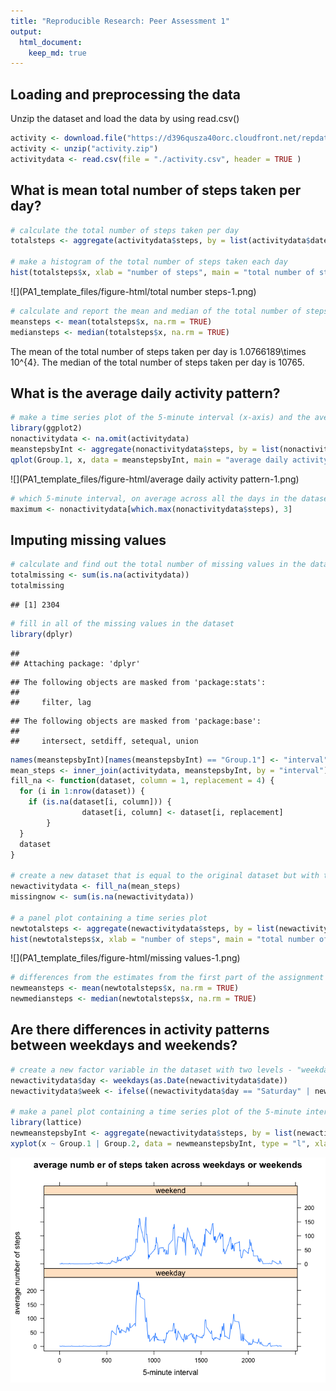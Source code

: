 ```yaml
---
title: "Reproducible Research: Peer Assessment 1"
output: 
  html_document:
    keep_md: true
---
```



## Loading and preprocessing the data

Unzip the dataset and load the data by using read.csv()

```r
activity <- download.file("https://d396qusza40orc.cloudfront.net/repdata%2Fdata%2Factivity.zip", destfile ="activity.zip")
activity <- unzip("activity.zip")
activitydata <- read.csv(file = "./activity.csv", header = TRUE )
```


## What is mean total number of steps taken per day?

```r
# calculate the total number of steps taken per day
totalsteps <- aggregate(activitydata$steps, by = list(activitydata$date), FUN = sum)

# make a histogram of the total number of steps taken each day
hist(totalsteps$x, xlab = "number of steps", main = "total number of steps taken each day")
```

![](PA1_template_files/figure-html/total number steps-1.png)<!-- -->

```r
# calculate and report the mean and median of the total number of steps taken per day
meansteps <- mean(totalsteps$x, na.rm = TRUE)
mediansteps <- median(totalsteps$x, na.rm = TRUE)
```
The mean of the total number of steps taken per day is 1.0766189\times 10^{4}.
The median of the total number of steps taken per day is 10765.

## What is the average daily activity pattern?

```r
# make a time series plot of the 5-minute interval (x-axis) and the average number of steps taken, averaged across all day (y-axis)
library(ggplot2)
nonactivitydata <- na.omit(activitydata)
meanstepsbyInt <- aggregate(nonactivitydata$steps, by = list(nonactivitydata$interval), FUN = "mean")
qplot(Group.1, x, data = meanstepsbyInt, main = "average daily activity pattern", xlab = "5-minute interval", ylab = "average number of steps taken", geom = "line")
```

![](PA1_template_files/figure-html/average daily activity pattern-1.png)<!-- -->

```r
# which 5-minute interval, on average across all the days in the dataset, containing the maximum number of steps
maximum <- nonactivitydata[which.max(nonactivitydata$steps), 3]
```

## Imputing missing values

```r
# calculate and find out the total number of missing values in the dataset
totalmissing <- sum(is.na(activitydata))
totalmissing
```

```
## [1] 2304
```

```r
# fill in all of the missing values in the dataset
library(dplyr)
```

```
## 
## Attaching package: 'dplyr'
```

```
## The following objects are masked from 'package:stats':
## 
##     filter, lag
```

```
## The following objects are masked from 'package:base':
## 
##     intersect, setdiff, setequal, union
```

```r
names(meanstepsbyInt)[names(meanstepsbyInt) == "Group.1"] <- "interval"
mean_steps <- inner_join(activitydata, meanstepsbyInt, by = "interval")
fill_na <- function(dataset, column = 1, replacement = 4) {
  for (i in 1:nrow(dataset)) {
    if (is.na(dataset[i, column])) {
                dataset[i, column] <- dataset[i, replacement]
        }
  }
  dataset
}

# create a new dataset that is equal to the original dataset but with the missing data filled in
newactivitydata <- fill_na(mean_steps)
missingnow <- sum(is.na(newactivitydata))

# a panel plot containing a time series plot
newtotalsteps <- aggregate(newactivitydata$steps, by = list(newactivitydata$date), FUN = sum)
hist(newtotalsteps$x, xlab = "number of steps", main = "total number of steps taken each day")
```

![](PA1_template_files/figure-html/missing values-1.png)<!-- -->

```r
# differences from the estimates from the first part of the assignment
newmeansteps <- mean(newtotalsteps$x, na.rm = TRUE)
newmediansteps <- median(newtotalsteps$x, na.rm = TRUE)
```

## Are there differences in activity patterns between weekdays and weekends?

```r
# create a new factor variable in the dataset with two levels - "weekday" and "weekend" 
newactivitydata$day <- weekdays(as.Date(newactivitydata$date))
newactivitydata$week <- ifelse((newactivitydata$day == "Saturday" | newactivitydata$day == "Sunday"), "weekend", "weekday")

# make a panel plot containing a time series plot of the 5-minute interval (x-axis) and the average number of steps taken, averaged across all weekday days or weekend days (y-axis)
library(lattice)
newmeanstepsbyInt <- aggregate(newactivitydata$steps, by = list(newactivitydata$interval, newactivitydata$week), FUN = "mean")
xyplot(x ~ Group.1 | Group.2, data = newmeanstepsbyInt, type = "l", xlab = "5-minute interval", ylab = "average number of steps", main = "average numb er of steps taken across weekdays or weekends", layout = c(1,2))
```

![](PA1_template_files/figure-html/differences-1.png)<!-- -->

